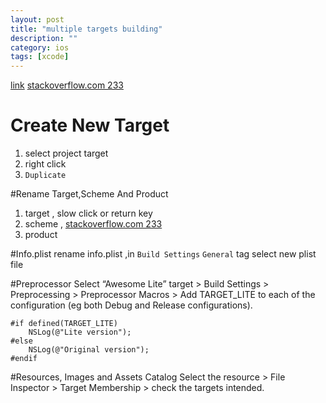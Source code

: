 ```yaml
---
layout: post
title: "multiple targets building"
description: ""
category: ios
tags: [xcode]
---
```

[link](http://samwize.com/2014/05/22/create-multiple-targets-slash-apps-for-1-xcode-project/)
[stackoverflow.com 233](http://stackoverflow.com/questions/5346767/is-there-a-way-to-rename-an-xcode-4-scheme) 


# Create New Target
1. select project target 
2. right click 
3. `Duplicate`

#Rename Target,Scheme And Product
1. target , slow click or return key
2. scheme , [stackoverflow.com 233](http://stackoverflow.com/questions/5346767/is-there-a-way-to-rename-an-xcode-4-scheme) 
3. product

#Info.plist
rename info.plist ,in `Build Settings` `General` tag select new plist file

#Preprocessor
Select “Awesome Lite” target > Build Settings > Preprocessing > Preprocessor Macros > Add TARGET_LITE to each of the configuration (eg both Debug and Release configurations).


```objc
#if defined(TARGET_LITE)
    NSLog(@"Lite version");
#else
    NSLog(@"Original version");
#endif
```

#Resources, Images and Assets Catalog
Select the resource > File Inspector > Target Membership > check the targets intended.